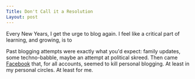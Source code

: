 ```yaml
---
Title: Don't Call it a Resolution
Layout: post
---
```


Every New Years, I get the urge to blog again. I feel like a critical part of learning, and growing, is to 

Past blogging attempts were exactly what you'd expect: family updates, some techno-babble, maybe an attempt at political skreed. Then came [Facebook][fb] that, for all accounts, seemed to kill personal blogging. At least in my personal circles. At least for me.



[fb]: https://www.facebook.com